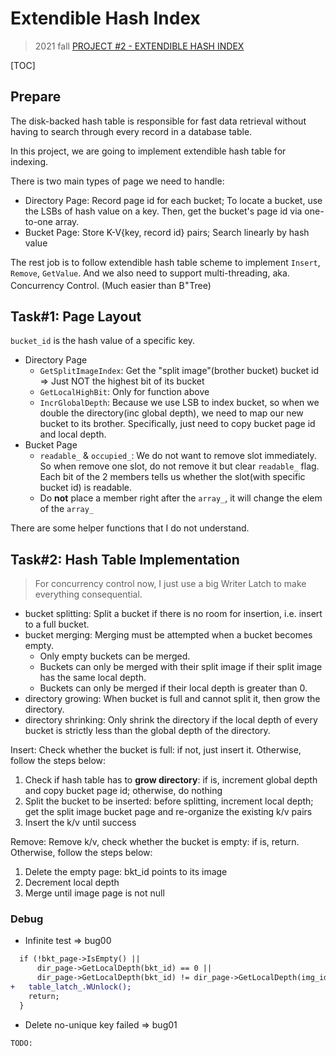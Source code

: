 # Extendible Hash Index

> 2021 fall [PROJECT #2 - EXTENDIBLE HASH INDEX](https://15445.courses.cs.cmu.edu/fall2021/project2/)

[TOC]

## Prepare

The disk-backed hash table is responsible for fast data retrieval without
having to search through every record in a database table.

In this project, we are going to implement extendible hash table for indexing.

There is two main types of page we need to handle:
* Directory Page: Record page id for each bucket; To locate a bucket, use the
  LSBs of hash value on a key. Then, get the bucket's page id via one-to-one
  array.
* Bucket Page: Store K-V{key, record id} pairs; Search linearly by hash value

The rest job is to follow extendible hash table scheme to implement
`Insert`, `Remove`, `GetValue`. And we also need to support multi-threading,
aka. Concurrency Control. (Much easier than B<sup>+</sup>Tree)

## Task#1: Page Layout

`bucket_id` is the hash value of a specific key.

* Directory Page
  * `GetSplitImageIndex`: Get the "split image"(brother bucket) bucket id =>
    Just NOT the highest bit of its bucket
  * `GetLocalHighBit`: Only for function above
  * `IncrGlobalDepth`: Because we use LSB to index bucket, so when we double
    the directory(inc global depth), we need to map our new bucket to its
    brother. Specifically, just need to copy bucket page id and local depth.
* Bucket Page
  * `readable_` & `occupied_`: We do not want to remove slot immediately. So
    when remove one slot, do not remove it but clear `readable_` flag.<br/>
    Each bit of the 2 members tells us whether the slot(with specific bucket id)
    is readable.
  * Do **not** place a member right after the `array_`, it will change the elem
    of the `array_`

There are some helper functions that I do not understand.

## Task#2: Hash Table Implementation

> For concurrency control now, I just use a big Writer Latch to make everything
> consequential.

* bucket splitting: Split a bucket if there is no room for insertion,
  i.e. insert to a full bucket.
* bucket merging: Merging must be attempted when a bucket becomes empty.
  * Only empty buckets can be merged.
  * Buckets can only be merged with their split image if their split image has
    the same local depth.
  * Buckets can only be merged if their local depth is greater than 0.
* directory growing: When bucket is full and cannot split it, then grow the
  directory.
* directory shrinking: Only shrink the directory if the local depth of every
  bucket is strictly less than the global depth of the directory.

Insert: Check whether the bucket is full: if not, just insert it.
Otherwise, follow the steps below:
1. Check if hash table has to **grow directory**: if is, increment global depth
   and copy bucket page id; otherwise, do nothing
2. Split the bucket to be inserted: before splitting, increment local depth;
   get the split image bucket page and re-organize the existing k/v pairs
3. Insert the k/v until success

Remove: Remove k/v, check whether the bucket is empty: if is, return.
Otherwise, follow the steps below:
1. Delete the empty page: bkt_id points to its image
2. Decrement local depth
3. Merge until image page is not null

### Debug

* Infinite test => bug00

```diff
  if (!bkt_page->IsEmpty() ||                                                // premise 1
      dir_page->GetLocalDepth(bkt_id) == 0 ||                                // premise 2
      dir_page->GetLocalDepth(bkt_id) != dir_page->GetLocalDepth(img_id)) {  // premise 3
+   table_latch_.WUnlock();
    return;
  }
```

* Delete no-unique key failed => bug01

```diff
TODO:
```
